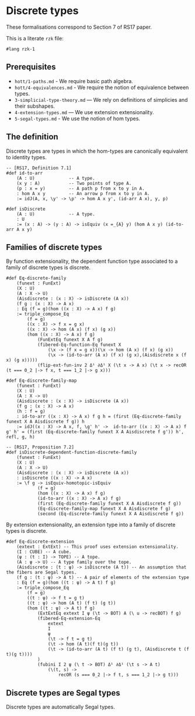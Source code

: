 # Discrete types

These formalisations correspond to Section 7 of RS17 paper.

This is a literate `rzk` file:

```rzk
#lang rzk-1
```

## Prerequisites

- `hott/1-paths.md` - We require basic path algebra.
- `hott/4-equivalences.md` - We require the notion of equivalence between types.
- `3-simplicial-type-theory.md` — We rely on definitions of simplicies and their subshapes.
- `4-extension-types.md` — We use extension extensionality.
- `5-segal-types.md` - We use the notion of hom types.

## The definition

Discrete types are types in which the hom-types are canonically equivalent to identity types.

```rzk
-- [RS17, Definition 7.1]
#def id-to-arr
    (A : U)             -- A type.
    (x y : A)           -- Two points of type A.
    (p : x = y)         -- A path p from x to y in A.
    : hom A x y         -- An arrow p from x to y in A.
    := idJ(A, x, \y' -> \p' -> hom A x y', (id-arr A x), y, p)

#def isDiscrete
    (A : U)             -- A type.
    : U
    := (x : A) -> (y : A) -> isEquiv (x =_{A} y) (hom A x y) (id-to-arr A x y)
```

## Families of discrete types

By function extensionality, the dependent function type associated to a family of discrete types is discrete.

```rzk
#def Eq-discrete-family
    (funext : FunExt)
    (X : U)
    (A : X -> U)
    (Aisdiscrete : (x : X) -> isDiscrete (A x))
    (f g : (x : X) -> A x)
    : Eq (f = g)(hom ((x : X) -> A x) f g)
    := triple_compose_Eq
        (f = g)
        ((x : X) -> f x = g x)
        ((x : X) -> hom (A x) (f x) (g x))
        (hom ((x : X) -> A x) f g)
            (FunExtEq funext X A f g)
            (fibered-Eq-function-Eq funext X
                (\x -> (f x = g x))(\x -> hom (A x) (f x) (g x))
                (\x -> (id-to-arr (A x) (f x) (g x),(Aisdiscrete x (f x) (g x)))))
            (flip-ext-fun-inv 2 Δ¹ ∂Δ¹ X (\t x -> A x) (\t x -> recOR (t === 0_2 |-> f x, t === 1_2 |-> g x)))

#def Eq-discrete-family-map
    (funext : FunExt)
    (X : U)
    (A : X -> U)
    (Aisdiscrete : (x : X) -> isDiscrete (A x))
    (f g : (x : X) -> A x)
    (h : f = g)
    : id-to-arr ((x : X) -> A x) f g h = (first (Eq-discrete-family funext X A Aisdiscrete f g)) h
    := idJ((x : X) -> A x, f, \g' h' ->  id-to-arr ((x : X) -> A x) f g' h' = (first (Eq-discrete-family funext X A Aisdiscrete f g')) h', refl, g, h)

-- [RS17, Proposition 7.2]
#def isDiscrete-dependent-function-discrete-family
    (funext : FunExt)
    (X : U)
    (A : X -> U)
    (Aisdiscrete : (x : X) -> isDiscrete (A x))
    : isDiscrete ((x : X) -> A x)
    := \f g -> isEquiv-homotopic-isEquiv
            (f = g)
            (hom ((x : X) -> A x) f g)
            (id-to-arr ((x : X) -> A x) f g)
            (first (Eq-discrete-family funext X A Aisdiscrete f g))
            (Eq-discrete-family-map funext X A Aisdiscrete f g)
            (second (Eq-discrete-family funext X A Aisdiscrete f g))
```

By extension extensionality, an extension type into a family of discrete types is discrete.

```rzk
#def Eq-discrete-extension
    (extext : ExtExt) -- This proof uses extension extensionality.
    (I : CUBE) -- A cube.
    (ψ : (t : I) -> TOPE) -- A tope.
    (A : ψ -> U) -- A type family over the tope.
    (Aisdiscrete : (t : ψ) -> isDiscrete (A t)) -- An assumption that the fibers are Segal types.
    (f g : (t : ψ) -> A t) -- A pair of elements of the extension type
    : Eq (f = g)(hom ((t : ψ) -> A t) f g)
    := triple_compose_Eq
        (f = g)
        ((t : ψ) -> f t = g t)
        ((t : ψ) -> hom (A t) (f t) (g t))
        (hom ((t : ψ) -> A t) f g)
            (ExtExtEq extext I ψ (\t -> BOT) A (\ u -> recBOT) f g)
            (fibered-Eq-extension-Eq
                extext
                I
                ψ
                (\t -> f t = g t)
                (\t -> hom (A t)(f t)(g t))
                (\t -> (id-to-arr (A t) (f t) (g t), (Aisdiscrete t (f t)(g t))))
            )
            (fubini I 2 ψ (\ t -> BOT) Δ¹ ∂Δ¹ (\t s -> A t)
                (\(t, s) ->
                    recOR (s === 0_2 |-> f t, s === 1_2 |-> g t)))
```

## Discrete types are Segal types

Discrete types are automatically Segal types.
